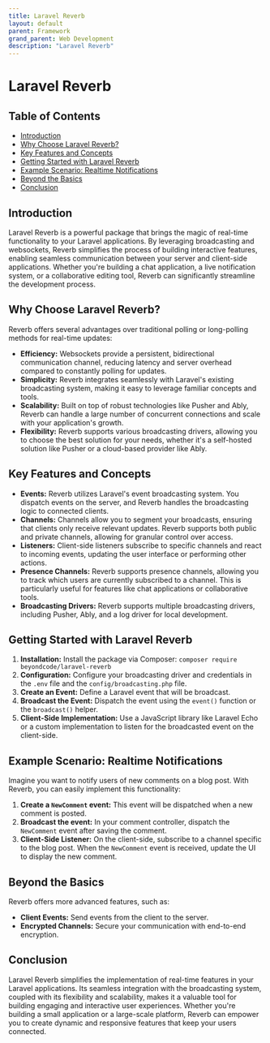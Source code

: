 ```yaml
---
title: Laravel Reverb
layout: default
parent: Framework
grand_parent: Web Development
description: "Laravel Reverb"
---
```


# Laravel Reverb

## Table of Contents

* [Introduction](#introduction)
* [Why Choose Laravel Reverb?](#why-choose-laravel-reverb)
* [Key Features and Concepts](#key-features-and-concepts)
* [Getting Started with Laravel Reverb](#getting-started-with-laravel-reverb)
* [Example Scenario: Realtime Notifications](#example-scenario-realtime-notifications)
* [Beyond the Basics](#beyond-the-basics)
* [Conclusion](#conclusion)

## Introduction

Laravel Reverb is a powerful package that brings the magic of real-time functionality to your Laravel applications. By
leveraging broadcasting and websockets, Reverb simplifies the process of building interactive features, enabling
seamless communication between your server and client-side applications. Whether you're building a chat application, a
live notification system, or a collaborative editing tool, Reverb can significantly streamline the development process.

## Why Choose Laravel Reverb?

Reverb offers several advantages over traditional polling or long-polling methods for real-time updates:

* **Efficiency:** Websockets provide a persistent, bidirectional communication channel, reducing latency and server
  overhead compared to constantly polling for updates.
* **Simplicity:** Reverb integrates seamlessly with Laravel's existing broadcasting system, making it easy to leverage
  familiar concepts and tools.
* **Scalability:** Built on top of robust technologies like Pusher and Ably, Reverb can handle a large number of
  concurrent connections and scale with your application's growth.
* **Flexibility:**  Reverb supports various broadcasting drivers, allowing you to choose the best solution for your
  needs, whether it's a self-hosted solution like Pusher or a cloud-based provider like Ably.

## Key Features and Concepts

* **Events:**  Reverb utilizes Laravel's event broadcasting system. You dispatch events on the server, and Reverb
  handles the broadcasting logic to connected clients.
* **Channels:** Channels allow you to segment your broadcasts, ensuring that clients only receive relevant updates.
  Reverb supports both public and private channels, allowing for granular control over access.
* **Listeners:** Client-side listeners subscribe to specific channels and react to incoming events, updating the user
  interface or performing other actions.
* **Presence Channels:**  Reverb supports presence channels, allowing you to track which users are currently subscribed
  to a channel. This is particularly useful for features like chat applications or collaborative tools.
* **Broadcasting Drivers:** Reverb supports multiple broadcasting drivers, including Pusher, Ably, and a log driver for
  local development.

## Getting Started with Laravel Reverb

1. **Installation:** Install the package via Composer: `composer require beyondcode/laravel-reverb`
2. **Configuration:** Configure your broadcasting driver and credentials in the `.env` file and
   the `config/broadcasting.php` file.
3. **Create an Event:** Define a Laravel event that will be broadcast.
4. **Broadcast the Event:** Dispatch the event using the `event()` function or the `broadcast()` helper.
5. **Client-Side Implementation:** Use a JavaScript library like Laravel Echo or a custom implementation to listen for
   the broadcasted event on the client-side.

## Example Scenario: Realtime Notifications

Imagine you want to notify users of new comments on a blog post. With Reverb, you can easily implement this
functionality:

1. **Create a `NewComment` event:** This event will be dispatched when a new comment is posted.
2. **Broadcast the event:** In your comment controller, dispatch the `NewComment` event after saving the comment.
3. **Client-Side Listener:** On the client-side, subscribe to a channel specific to the blog post. When the `NewComment`
   event is received, update the UI to display the new comment.

## Beyond the Basics

Reverb offers more advanced features, such as:

* **Client Events:** Send events from the client to the server.
* **Encrypted Channels:** Secure your communication with end-to-end encryption.

## Conclusion

Laravel Reverb simplifies the implementation of real-time features in your Laravel applications. Its seamless
integration with the broadcasting system, coupled with its flexibility and scalability, makes it a valuable tool for
building engaging and interactive user experiences. Whether you're building a small application or a large-scale
platform, Reverb can empower you to create dynamic and responsive features that keep your users connected.
